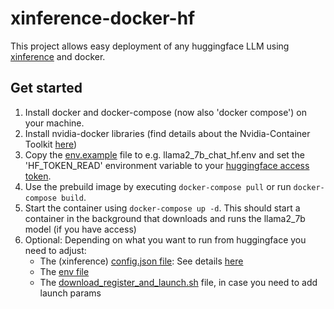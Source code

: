 # xinference-docker-hf

This project allows easy deployment of any huggingface LLM using [xinference](https://github.com/xorbitsai/inference) and docker.

## Get started

1. Install docker and docker-compose (now also 'docker compose') on your machine.
2. Install nvidia-docker libraries (find details about the Nvidia-Container Toolkit [here](https://hub.docker.com/r/nvidia/cuda))
3. Copy the [env.example](https://github.com/AndiMajore/xinference-docker-hf/blob/master/llama2_7b_chat_hf.env.example) file to e.g. llama2_7b_chat_hf.env and set the 'HF_TOKEN_READ' environment variable to your [huggingface access token](https://huggingface.co/settings/tokens).
4. Use the prebuild image by executing `docker-compose pull` or run `docker-compose build`.
5. Start the container using `docker-compose up -d`. This should start a container in the background that downloads and runs the llama2_7b model (if you have access)
6. Optional: Depending on what you want to run from huggingface you need to adjust:
    -  The (xinference) [config.json file](https://github.com/AndiMajore/xinference-docker-hf/blob/master/llama2-7b-chat-hf.json): See details [here](https://inference.readthedocs.io/en/latest/models/custom.html)
    -  The [env file](https://github.com/AndiMajore/xinference-docker-hf/blob/master/llama2_7b_chat_hf.env.example)
    -  The [download_register_and_launch.sh](https://github.com/AndiMajore/xinference-docker-hf/blob/master/download_register_and_launch.sh) file, in case you need to add launch params
